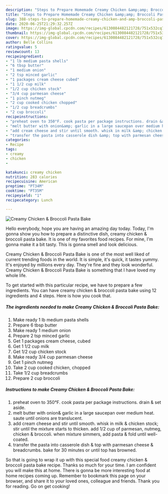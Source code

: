 ```yaml
---
description: "Steps to Prepare Homemade Creamy Chicken &amp;amp; Broccoli Pasta Bake"
title: "Steps to Prepare Homemade Creamy Chicken &amp;amp; Broccoli Pasta Bake"
slug: 388-steps-to-prepare-homemade-creamy-chicken-and-amp-broccoli-pasta-bake
date: 2020-06-25T21:29:32.257Z
image: https://img-global.cpcdn.com/recipes/6130084482121728/751x532cq70/creamy-chicken-broccoli-pasta-bake-recipe-main-photo.jpg
thumbnail: https://img-global.cpcdn.com/recipes/6130084482121728/751x532cq70/creamy-chicken-broccoli-pasta-bake-recipe-main-photo.jpg
cover: https://img-global.cpcdn.com/recipes/6130084482121728/751x532cq70/creamy-chicken-broccoli-pasta-bake-recipe-main-photo.jpg
author: Belle Collins
ratingvalue: 5
reviewcount: 13
recipeingredient:
- "1 lb medium pasta shells"
- "6 tbsp butter"
- "1 medium onion"
- "2 tsp minced garlic"
- "1 packages cream cheese cubed"
- "1 1/2 cup milk"
- "1/2 cup chicken stock"
- "3/4 cup parmesan cheese"
- "1 pinch nutmeg"
- "2 cup cooked chicken chopped"
- "1/2 cup breadcrumbs"
- "2 cup broccoli"
recipeinstructions:
- "preheat oven to 350°F. cook pasta per package instructions. drain &amp; set aside."
- "melt butter with onion&amp; garlic in a large saucepan over medium heat. saute until onions are translucent."
- "add cream cheese and stir until smooth. whisk in milk &amp; chicken stock; stir until the mixture starts to thicken. add 1/2 cup of parmesan, nutmeg, chicken &amp; broccoli. when mixture simmers, add pasta &amp; fold until well-coated."
- "transfer the pasta into casserole dish &amp; top with parmesan cheese &amp; breadcrumbs. bake for 30 minutes or until top has browned."
categories:
- Recipe
tags:
- creamy
- chicken
- 

katakunci: creamy chicken  
nutrition: 283 calories
recipecuisine: American
preptime: "PT34M"
cooktime: "PT35M"
recipeyield: "1"
recipecategory: Lunch

---
```



![Creamy Chicken &amp; Broccoli Pasta Bake](https://img-global.cpcdn.com/recipes/6130084482121728/751x532cq70/creamy-chicken-broccoli-pasta-bake-recipe-main-photo.jpg)

Hello everybody, hope you are having an amazing day today. Today, I'm gonna show you how to prepare a distinctive dish, creamy chicken &amp; broccoli pasta bake. It is one of my favorites food recipes. For mine, I'm gonna make it a bit tasty. This is gonna smell and look delicious.

Creamy Chicken &amp; Broccoli Pasta Bake is one of the most well liked of current trending foods in the world. It is simple, it's quick, it tastes yummy. It's enjoyed by millions every day. They're fine and they look wonderful. Creamy Chicken &amp; Broccoli Pasta Bake is something that I have loved my whole life.




To get started with this particular recipe, we have to prepare a few ingredients. You can have creamy chicken &amp; broccoli pasta bake using 12 ingredients and 4 steps. Here is how you cook that.

<!--inarticleads1-->

##### The ingredients needed to make Creamy Chicken &amp; Broccoli Pasta Bake:

1. Make ready 1 lb medium pasta shells
1. Prepare 6 tbsp butter
1. Make ready 1 medium onion
1. Prepare 2 tsp minced garlic
1. Get 1 packages cream cheese, cubed
1. Get 1 1/2 cup milk
1. Get 1/2 cup chicken stock
1. Make ready 3/4 cup parmesan cheese
1. Get 1 pinch nutmeg
1. Take 2 cup cooked chicken, chopped
1. Take 1/2 cup breadcrumbs
1. Prepare 2 cup broccoli




<!--inarticleads2-->

##### Instructions to make Creamy Chicken &amp; Broccoli Pasta Bake:

1. preheat oven to 350°F. cook pasta per package instructions. drain &amp; set aside.
1. melt butter with onion&amp; garlic in a large saucepan over medium heat. saute until onions are translucent.
1. add cream cheese and stir until smooth. whisk in milk &amp; chicken stock; stir until the mixture starts to thicken. add 1/2 cup of parmesan, nutmeg, chicken &amp; broccoli. when mixture simmers, add pasta &amp; fold until well-coated.
1. transfer the pasta into casserole dish &amp; top with parmesan cheese &amp; breadcrumbs. bake for 30 minutes or until top has browned.




So that is going to wrap it up with this special food creamy chicken &amp; broccoli pasta bake recipe. Thanks so much for your time. I am confident you will make this at home. There is gonna be more interesting food at home recipes coming up. Remember to bookmark this page on your browser, and share it to your loved ones, colleague and friends. Thank you for reading. Go on get cooking!
